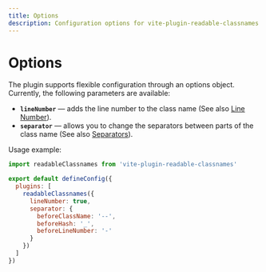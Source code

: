 ```yaml
---
title: Options
description: Configuration options for vite-plugin-readable-classnames plugin including lineNumber and separator with usage example.
---
```


# Options

The plugin supports flexible configuration through an options object.
Currently, the following parameters are available:

- **`lineNumber`** — adds the line number to the class name (See also [Line Number](./line-number.md)).
- **`separator`** — allows you to change the separators between parts of the class name (See also [Separators](./separator.md)).

Usage example:

```js
import readableClassnames from 'vite-plugin-readable-classnames'

export default defineConfig({
  plugins: [
    readableClassnames({
      lineNumber: true,
      separator: {
        beforeClassName: '--',
        beforeHash: '_',
        beforeLineNumber: '-'
      }
    })
  ]
})
```

